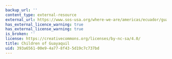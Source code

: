 ```yaml
---
backup_url: ''
content_type: external-resource
external_url: https://www.sos-usa.org/where-we-are/americas/ecuador/guayaquil
has_external_licence_warning: true
has_external_license_warning: true
is_broken: ''
license: https://creativecommons.org/licenses/by-nc-sa/4.0/
title: Children of Guayaquil
uid: 393a6561-00e9-4a77-8f43-5d19c7c737bd
---
```

